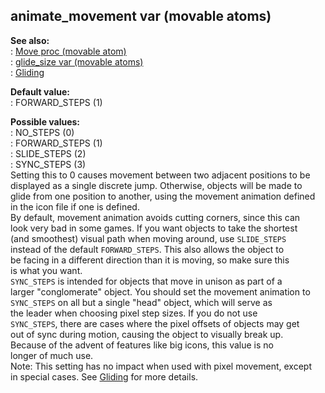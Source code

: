 ## animate_movement var (movable atoms)    
**See also:**    
:   [Move proc (movable atom)](/atom/movable/proc/Move)    
:   [glide_size var (movable atoms)](/atom/movable/var/glide_size)    
:   [Gliding](/%7Bnotes%7D/gliding)    
<!-- -->    
**Default value:**    
:   FORWARD_STEPS (1)    
<!-- -->    
**Possible values:**    
:   NO_STEPS (0)    
:   FORWARD_STEPS (1)    
:   SLIDE_STEPS (2)    
:   SYNC_STEPS (3)    
Setting this to 0 causes movement between two adjacent positions to be    
displayed as a single discrete jump. Otherwise, objects will be made to    
glide from one position to another, using the movement animation defined    
in the icon file if one is defined.    
By default, movement animation avoids cutting corners, since this can    
look very bad in some games. If you want objects to take the shortest    
(and smoothest) visual path when moving around, use `SLIDE_STEPS`    
instead of the default `FORWARD_STEPS`. This also allows the object to    
be facing in a different direction than it is moving, so make sure this    
is what you want.    
`SYNC_STEPS` is intended for objects that move in unison as part of a    
larger \"conglomerate\" object. You should set the movement animation to    
`SYNC_STEPS` on all but a single \"head\" object, which will serve as    
the leader when choosing pixel step sizes. If you do not use    
`SYNC_STEPS`, there are cases where the pixel offsets of objects may get    
out of sync during motion, causing the object to visually break up.    
Because of the advent of features like big icons, this value is no    
longer of much use.    
Note: This setting has no impact when used with pixel movement, except    
in special cases. See [Gliding](/%7Bnotes%7D/gliding) for more details.  